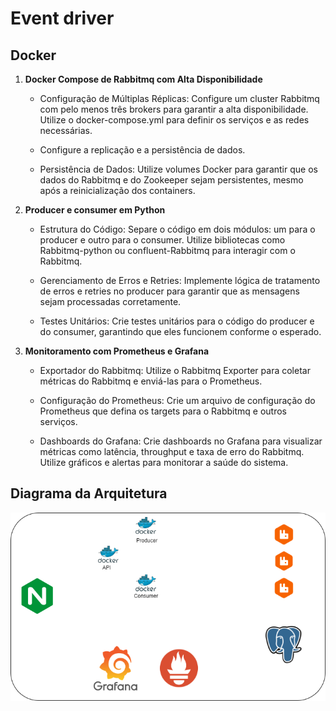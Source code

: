 # Event driver 

## Docker

1. **Docker Compose de Rabbitmq com Alta Disponibilidade**

    - Configuração de Múltiplas Réplicas: Configure um cluster Rabbitmq com pelo menos três brokers para garantir a alta disponibilidade. Utilize o docker-compose.yml para definir os serviços e as redes necessárias.

    - Configure a replicação e a persistência de dados.

    - Persistência de Dados: Utilize volumes Docker para garantir que os dados do Rabbitmq e do Zookeeper sejam persistentes, mesmo após a reinicialização dos containers.

2. **Producer e consumer em Python**

    - Estrutura do Código: Separe o código em dois módulos: um para o producer e outro para o consumer. Utilize bibliotecas como Rabbitmq-python ou confluent-Rabbitmq para interagir com o Rabbitmq.

    - Gerenciamento de Erros e Retries: Implemente lógica de tratamento de erros e retries no producer para garantir que as mensagens sejam processadas corretamente.

    - Testes Unitários: Crie testes unitários para o código do producer e do consumer, garantindo que eles funcionem conforme o esperado.

3. **Monitoramento com Prometheus e Grafana**

    - Exportador do Rabbitmq: Utilize o Rabbitmq Exporter para coletar métricas do Rabbitmq e enviá-las para o Prometheus.

    - Configuração do Prometheus: Crie um arquivo de configuração do Prometheus que defina os targets para o Rabbitmq e outros serviços.

    - Dashboards do Grafana: Crie dashboards no Grafana para visualizar métricas como latência, throughput e taxa de erro do Rabbitmq. Utilize gráficos e alertas para monitorar a saúde do sistema.


## Diagrama da Arquitetura

![Diagrama](./docs/docker.png)
